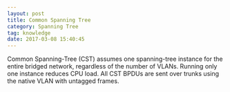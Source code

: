 ```yaml
---
layout: post
title: Common Spanning Tree
category: Spanning Tree
tag: knowledge
date: 2017-03-08 15:40:45
---
```

Common Spanning-Tree (CST) assumes one spanning-tree instance for the entire bridged network, regardless of the number of VLANs. Running only one instance reduces CPU load. All CST BPDUs are sent over trunks using the native VLAN with untagged frames.